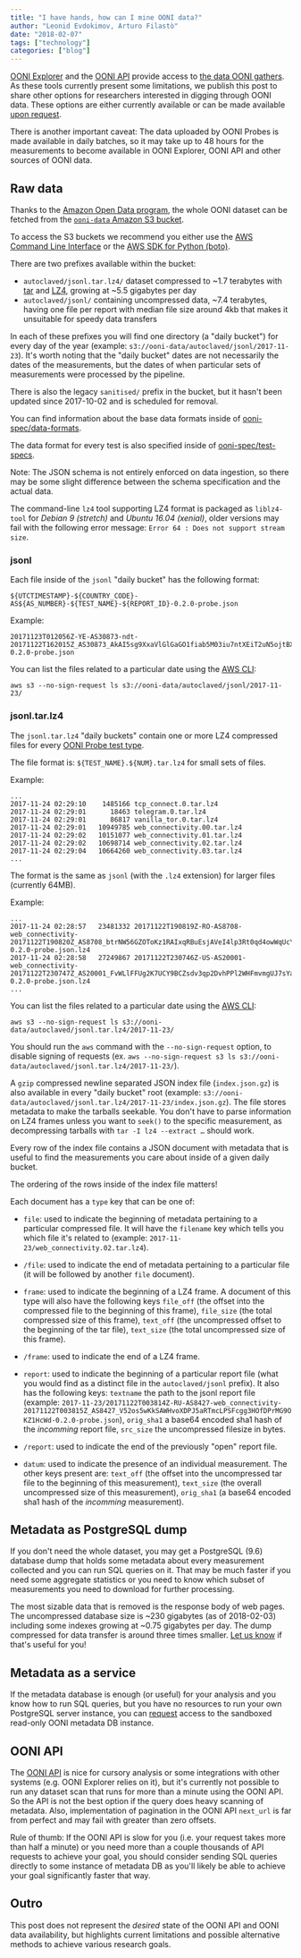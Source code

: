 ```yaml
---
title: "I have hands, how can I mine OONI data?"
author: "Leonid Evdokimov, Arturo Filastò"
date: "2018-02-07"
tags: ["technology"]
categories: ["blog"]
---
```


[OONI Explorer](https://explorer.ooni.io/) and the [OONI API](https://api.ooni.io/)
provide access to [the data OONI gathers](/data/). As these tools currently present some limitations, we publish this post to share other options for researchers interested in digging through OONI data. These options are either currently available or can be made available [upon request](/about/#contact).

There is another important caveat: The data uploaded by OONI Probes is made
available in daily batches, so it may take up to 48 hours for the measurements
to become available in OONI Explorer, OONI API and other sources of OONI data.

## Raw data

Thanks to the [Amazon Open Data program](https://aws.amazon.com/government-education/open-data/), the whole OONI dataset can be fetched from the [`ooni-data` Amazon S3 bucket](https://ooni-data.s3.amazonaws.com/).

To access the S3 buckets we recommend you either use the [AWS Command Line
Interface](https://aws.amazon.com/cli/) or the [AWS SDK for Python
(boto)](https://aws.amazon.com/sdk-for-python/).

There are two prefixes available within the bucket:

- `autoclaved/jsonl.tar.lz4/` dataset compressed to ~1.7 terabytes with
  [tar](https://en.wikipedia.org/wiki/Tar_(computing)) and [LZ4](http://www.lz4.org),
  growing at ~5.5 gigabytes per day
- `autoclaved/jsonl/` containing uncompressed data, ~7.4 terabytes, having one file
  per report with median file size around 4kb that makes it unsuitable for speedy
  data transfers

In each of these prefixes you will find one directory (a "daily bucket") for
every day of the year (example: `s3://ooni-data/autoclaved/jsonl/2017-11-23`). It's worth noting that the "daily bucket" dates are not necessarily the dates of the measurements, but the dates of when particular sets of measurements
were processed by the pipeline.

There is also the legacy `sanitised/` prefix in the bucket, but it hasn't been updated since 2017-10-02 and is scheduled for removal. 

You can find information about the base data formats inside of
[ooni-spec/data-formats](https://github.com/TheTorProject/ooni-spec/tree/master/data-formats).

The data format for every test is also specified inside of
[ooni-spec/test-specs](https://github.com/TheTorProject/ooni-spec/tree/master/test-specs).

Note: The JSON schema is not entirely enforced on data ingestion, so there may
be some slight difference between the schema specification and the actual data.

The command-line `lz4` tool supporting LZ4 format is packaged as `liblz4-tool` for
_Debian 9 (stretch)_ and _Ubuntu 16.04 (xenial)_, older versions may fail with the following error message: `Error 64 : Does not support stream size`.

### jsonl

Each file inside of the `jsonl` "daily bucket" has the following format:

```
${UTCTIMESTAMP}-${COUNTRY_CODE}-AS${AS_NUMBER}-${TEST_NAME}-${REPORT_ID}-0.2.0-probe.json
```

Example:

```
20171123T012056Z-YE-AS30873-ndt-20171122T162015Z_AS30873_AkAI5sg9XxaVlGlGaGO1fiab5M03iu7ntXEiT2uN5ojtBXIdzr-0.2.0-probe.json
```

You can list the files related to a particular date using the [AWS CLI](https://aws.amazon.com/cli/):

```
aws s3 --no-sign-request ls s3://ooni-data/autoclaved/jsonl/2017-11-23/
```

### jsonl.tar.lz4

The `jsonl.tar.lz4` "daily buckets" contain one or more LZ4 compressed
files for every
[OONI Probe test type](https://github.com/TheTorProject/ooni-spec/tree/master/test-specs).

The file format is: `${TEST_NAME}.${NUM}.tar.lz4` for small sets of files.

Example:

```
...
2017-11-24 02:29:10    1485166 tcp_connect.0.tar.lz4
2017-11-24 02:29:01      18463 telegram.0.tar.lz4
2017-11-24 02:29:01      86817 vanilla_tor.0.tar.lz4
2017-11-24 02:29:01   10949785 web_connectivity.00.tar.lz4
2017-11-24 02:29:02   10151077 web_connectivity.01.tar.lz4
2017-11-24 02:29:02   10698714 web_connectivity.02.tar.lz4
2017-11-24 02:29:04   10664260 web_connectivity.03.tar.lz4
...
```

The format is the same as `jsonl` (with the `.lz4` extension) for
larger files (currently 64MB).

Example:

```
...
2017-11-24 02:28:57   23481332 20171122T190819Z-RO-AS8708-web_connectivity-20171122T190820Z_AS8708_btrNW56GZOToKz1RAIxqRBuEsjAVeI4lp3Rt0qd4owWqUcYdTY-0.2.0-probe.json.lz4
2017-11-24 02:28:58   27249867 20171122T230746Z-US-AS20001-web_connectivity-20171122T230747Z_AS20001_FvWLlFFUg2K7UCY9BCZsdv3qp2DvhPPl2WHFmvmgUJ7sYaWOrJ-0.2.0-probe.json.lz4
...
```

You can list the files related to a particular date using the [AWS CLI](https://aws.amazon.com/cli/):

```
aws s3 --no-sign-request ls s3://ooni-data/autoclaved/jsonl.tar.lz4/2017-11-23/
```

You should run the `aws` command with the `--no-sign-request` option, to
disable signing of requests (ex. `aws --no-sign-request s3 ls s3://ooni-data/autoclaved/jsonl.tar.lz4/2017-11-23/`).

A `gzip` compressed newline separated JSON index file (`index.json.gz`) is also
available in every "daily bucket" root (example:
`s3://ooni-data/autoclaved/jsonl.tar.lz4/2017-11-23/index.json.gz`).
The file stores metadata to make the tarballs seekable. You don't have
to parse information on LZ4 frames unless you want to `seek()` to the specific
measurement, as decompressing tarballs with `tar -I lz4 --extract …` should work.

Every row of the index file contains a JSON document with metadata that is
useful to find the measurements you care about inside of a given daily bucket.

The ordering of the rows inside of the index file matters!

Each document has a `type` key that can be one of:

* `file`: used to indicate the beginning of metadata pertaining to a particular compressed file. It will have the `filename` key which tells you which file it's related to (example: `2017-11-23/web_connectivity.02.tar.lz4`).

* `/file`: used to indicate the end of metadata pertaining to a particular file (it will be followed by another `file` document).

* `frame`: used to indicate the beginning of a LZ4 frame. A document of this type will also have the following keys `file_off` (the offset into the compressed file to the beginning of this frame), `file_size` (the total compressed size of this frame), `text_off` (the uncompressed offset to the beginning of the tar file), `text_size` (the total uncompressed size of this frame).

* `/frame`: used to indicate the end of a LZ4 frame.

* `report`: used to indicate the beginning of a particular report file (what you would find as a distinct file in the `autoclaved/jsonl` prefix). It also has the following keys: `textname` the path to the jsonl report file (example: `2017-11-23/20171122T003814Z-RU-AS8427-web_connectivity-20171122T003815Z_AS8427_V52os5wKkSAWHvoXDPJ5aRTmcLPSFcgg3HOfDPrMG9OKZ1HcWd-0.2.0-probe.json`), `orig_sha1` a base64 encoded sha1 hash of the _incomming_ report file, `src_size` the uncompressed filesize in bytes.

* `/report`: used to indicate the end of the previously "open" report file.

* `datum`: used to indicate the presence of an individual measurement. The other keys present are: `text_off` (the offset into the uncompressed tar file to the beginning of this measurement), `text_size` (the overall uncompressed size of this measurement), `orig_sha1` (a base64 encoded sha1 hash of the _incomming_ measurement).

## Metadata as PostgreSQL dump

If you don't need the whole dataset, you may get a PostgreSQL (9.6) database dump
that holds some metadata about every measurement collected and you can run SQL queries
on it. That may be much faster if you need some aggregate statistics or you
need to know which subset of measurements you need to download for further processing.

The most sizable data that is removed is the response body of web pages. The uncompressed
database size is ~230 gigabytes (as of 2018-02-03) including some indexes growing at ~0.75
gigabytes per day. The dump compressed for data transfer is around three times
smaller. [Let us know](/about/#contact) if that's useful for you!

## Metadata as a service

If the metadata database is enough (or useful) for your analysis and you know how
to run SQL queries, but you have no resources to run your own PostgreSQL server
instance, you can [request](/about/#contact) access to the sandboxed read-only
OONI metadata DB instance.

## OONI API

The [OONI API](https://api.ooni.io/api/) is nice for cursory analysis or some integrations with other systems
(e.g. OONI Explorer relies on it), but it's currently not possible to run any
dataset scan that runs for more than a minute using the OONI API. So the API is not
the best option if the query does heavy scanning of metadata. Also,
implementation of pagination in the OONI API `next_url` is far from perfect and
may fail with greater than zero offsets.

Rule of thumb: If the OONI API is slow for you (i.e. your request takes more than half a
minute) or you need more than a couple thousands of API requests to achieve
your goal, you should consider sending SQL queries directly to some instance of
metadata DB as you'll likely be able to achieve your goal significantly faster
that way.

## Outro

This post does not represent the _desired_ state of the OONI API and OONI data
availability, but highlights current limitations and possible alternative
methods to achieve various research goals.
